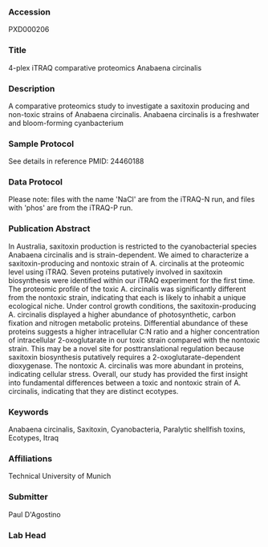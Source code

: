 ### Accession
PXD000206

### Title
4-plex iTRAQ comparative proteomics Anabaena circinalis

### Description
A comparative proteomics study to investigate a saxitoxin producing and non-toxic strains of Anabaena circinalis. Anabaena circinalis is a freshwater and bloom-forming cyanbacterium

### Sample Protocol
See details in reference PMID: 24460188

### Data Protocol
Please note: files with the name 'NaCl' are from the iTRAQ-N run, and files with 'phos' are from the iTRAQ-P run.

### Publication Abstract
In Australia, saxitoxin production is restricted to the cyanobacterial species Anabaena circinalis and is strain-dependent. We aimed to characterize a saxitoxin-producing and nontoxic strain of A. circinalis at the proteomic level using iTRAQ. Seven proteins putatively involved in saxitoxin biosynthesis were identified within our iTRAQ experiment for the first time. The proteomic profile of the toxic A. circinalis was significantly different from the nontoxic strain, indicating that each is likely to inhabit a unique ecological niche. Under control growth conditions, the saxitoxin-producing A. circinalis displayed a higher abundance of photosynthetic, carbon fixation and nitrogen metabolic proteins. Differential abundance of these proteins suggests a higher intracellular C:N ratio and a higher concentration of intracellular 2-oxoglutarate in our toxic strain compared with the nontoxic strain. This may be a novel site for posttranslational regulation because saxitoxin biosynthesis putatively requires a 2-oxoglutarate-dependent dioxygenase. The nontoxic A. circinalis was more abundant in proteins, indicating cellular stress. Overall, our study has provided the first insight into fundamental differences between a toxic and nontoxic strain of A. circinalis, indicating that they are distinct ecotypes.

### Keywords
Anabaena circinalis, Saxitoxin, Cyanobacteria, Paralytic shellfish toxins, Ecotypes, Itraq

### Affiliations
Technical University of Munich

### Submitter
Paul D'Agostino

### Lab Head


